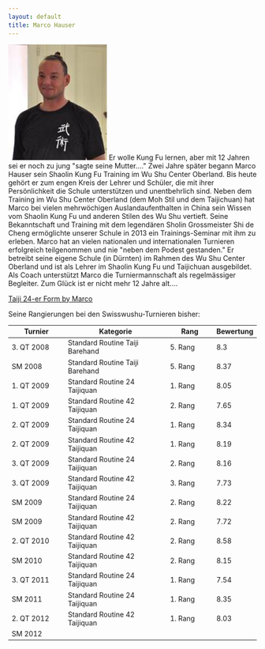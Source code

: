 ```yaml
---
layout: default
title: Marco Hauser
---
```


<img class="ifloat-left" src="/images/marco-hauser.jpg" alt="Marco Hauser" width="200px">
Er wolle Kung Fu lernen, aber mit 12 Jahren sei er noch zu jung "sagte seine Mutter...."
Zwei Jahre später begann Marco Hauser sein Shaolin Kung Fu Training im Wu Shu Center Oberland. Bis heute gehört er zum engen Kreis der Lehrer und Schüler, die mit ihrer Persönlichkeit die Schule unterstützen und unentbehrlich sind.
Neben dem Training im Wu Shu Center Oberland (dem Moh Stil und dem Taijichuan) hat Marco bei vielen mehrwöchigen Auslandaufenthalten in China sein Wissen vom Shaolin Kung Fu und anderen Stilen des Wu Shu vertieft.
Seine Bekanntschaft und Training mit dem legendären Sholin Grossmeister Shi de Cheng ermöglichte unserer Schule in 2013 ein Trainings-Seminar mit ihm zu erleben.
Marco hat an vielen nationalen und internationalen Turnieren erfolgreich teilgenommen und nie "neben dem Podest gestanden."
Er betreibt seine eigene Schule (in Dürnten) im Rahmen des Wu Shu Center Oberland und ist als Lehrer im Shaolin Kung Fu und Taijichuan ausgebildet. Als Coach unterstützt Marco die Turniermannschaft als regelmässiger Begleiter. 
Zum Glück ist er nicht mehr 12 Jahre alt....

<a target="_blank" href="https://www.flickr.com/photos/117851037@N03/13424795985/" >Taiji 24-er Form by Marco</a>

Seine Rangierungen bei den Swisswushu-Turnieren bisher:
<table> 
	<thead> 
		<tr> 
			<th width="100">Turnier</th> 
			<th>Kategorie</th> 
			<th width="80">Rang</th> 
			<th width="50">Bewertung</th> 
		</tr> 
	</thead> 
	<tbody> 
		<tr> 
			<td>3. QT 2008</td> 
			<td>Standard Routine Taiji Barehand</td> 
			<td>5. Rang</td> 
			<td>8.3</td> 
		</tr> 
		<tr> 
			<td>SM 2008</td> 
			<td>Standard Routine Taiji Barehand</td> 
			<td>5. Rang</td> 
			<td>8.37</td> 
		</tr> 
		<tr> 
			<td>1. QT 2009</td> 
			<td>Standard Routine 24 Taijiquan</td> 
			<td>1. Rang</td> 
			<td>8.05</td> 
		</tr> 
		<tr> 
			<td>1. QT 2009</td> 
			<td>Standard Routine 42 Taijiquan</td> 
			<td>2. Rang</td> 
			<td>7.65</td> 
		</tr> 
		<tr> 
			<td>2. QT 2009</td> 
			<td>Standard Routine 24 Taijiquan</td> 
			<td>1. Rang</td> 
			<td>8.34</td> 
		</tr> 
		<tr> 
			<td>2. QT 2009</td> 
			<td>Standard Routine 42 Taijiquan</td> 
			<td>1. Rang</td> 
			<td>8.19</td> 
		</tr> 
		<tr> 
			<td>3. QT 2009</td> 
			<td>Standard Routine 24 Taijiquan</td> 
			<td>2. Rang</td> 
			<td>8.16</td> 
		</tr> 
		<tr> 
			<td>3. QT 2009</td> 
			<td>Standard Routine 42 Taijiquan</td> 
			<td>3. Rang</td> 
			<td>7.73</td> 
		</tr> 
		<tr> 
			<td>SM 2009</td> 
			<td>Standard Routine 24 Taijiquan</td> 
			<td>2. Rang</td> 
			<td>8.22</td> 
		</tr> 
		<tr> 
			<td>SM 2009</td> 
			<td>Standard Routine 42 Taijiquan</td> 
			<td>2. Rang</td> 
			<td>7.72</td> 
		</tr> 
		<tr> 
			<td>2. QT 2010</td> 
			<td>Standard Routine 42 Taijiquan</td> 
			<td>2. Rang</td> 
			<td>8.58</td> 
		</tr> 
		<tr> 
			<td>SM 2010</td> 
			<td>Standard Routine 42 Taijiquan</td> 
			<td>2. Rang</td> 
			<td>8.15</td> 
		</tr> 
		<tr> 
			<td>3. QT 2011</td> 
			<td>Standard Routine 24 Taijiquan</td> 
			<td>1. Rang</td> 
			<td>7.54</td> 
		</tr> 
		<tr> 
			<td>SM 2011</td> 
			<td>Standard Routine 24 Taijiquan</td> 
			<td>1. Rang</td> 
			<td>8.35</td> 
		</tr> 
		<tr> 
			<td>2. QT 2012</td> 
			<td>Standard Routine 42 Taijiquan</td> 
			<td>1. Rang</td> 
			<td>8.03</td> 
		</tr> 
		<tr> 
			<td>SM 2012</td> 
			<td></td> 
			<td></td> 
			<td></td> 
		</tr> 
	</tbody>
</table>